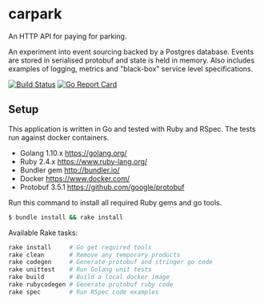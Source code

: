 # carpark
An HTTP API for paying for parking.

An experiment into event sourcing backed by a Postgres database. Events are stored in serialised protobuf and state is held in memory.
Also includes examples of logging, metrics and "black-box" service level specifications.

[![Build Status](https://travis-ci.org/nicklanng/carpark.svg?branch=master)](https://travis-ci.org/nicklanng/carpark)
[![Go Report Card](https://goreportcard.com/badge/github.com/nicklanng/carpark)](https://goreportcard.com/report/github.com/nicklanng/carpark)

## Setup
This application is written in Go and tested with Ruby and RSpec. The tests run against docker containers.

- Golang 1.10.x https://golang.org/
- Ruby 2.4.x https://www.ruby-lang.org/
- Bundler gem http://bundler.io/
- Docker https://www.docker.com/
- Protobuf 3.5.1 https://github.com/google/protobuf

Run this command to install all required Ruby gems and go tools.
```bash
$ bundle install && rake install
```

Available Rake tasks:
```bash
rake install     # Go get required tools
rake clean       # Remove any temporary products
rake codegen     # Generate protobuf and stringer go code
rake unittest    # Run Golang unit tests
rake build       # Build a local docker image
rake rubycodegen # Generate protobuf ruby code
rake spec        # Run RSpec code examples
```
